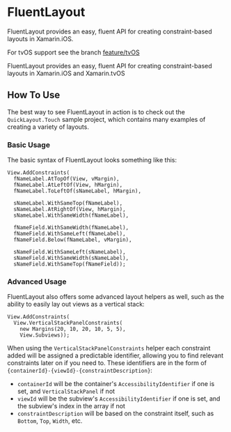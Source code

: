 # FluentLayout

FluentLayout provides an easy, fluent API for creating constraint-based layouts in Xamarin.iOS.

For tvOS support see the branch [feature/tvOS](https://github.com/rogerwcpt/Cirrious.FluentLayout/tree/feature/tvOS)

FluentLayout provides an easy, fluent API for creating constraint-based layouts in Xamarin.iOS and Xamarin.tvOS

## How To Use

The best way to see FluentLayout in action is to check out the `QuickLayout.Touch` sample project, which contains many examples of creating a variety of layouts.

### Basic Usage

The basic syntax of FluentLayout looks something like this:

```
View.AddConstraints(
  fNameLabel.AtTopOf(View, vMargin),
  fNameLabel.AtLeftOf(View, hMargin),
  fNameLabel.ToLeftOf(sNameLabel, hMargin),

  sNameLabel.WithSameTop(fNameLabel),
  sNameLabel.AtRightOf(View, hMargin),
  sNameLabel.WithSameWidth(fNameLabel),

  fNameField.WithSameWidth(fNameLabel),
  fNameField.WithSameLeft(fNameLabel),
  fNameField.Below(fNameLabel, vMargin),

  sNameField.WithSameLeft(sNameLabel),
  sNameField.WithSameWidth(sNameLabel),
  sNameField.WithSameTop(fNameField));
```

### Advanced Usage

FluentLayout also offers some advanced layout helpers as well, such as the ability to easily lay out views as a vertical stack:

```
View.AddConstraints(
  View.VerticalStackPanelConstraints(
    new Margins(20, 10, 20, 10, 5, 5),                                              
    View.Subviews));
```

When using the `VerticalStackPanelConstraints` helper each constraint added will be assigned a predictable identifier, allowing you to find relevant constraints later on if you need to. These identifiers are in the form of `{containerId}-{viewId}-{constraintDescription}`:

- `containerId` will be the container's `AccessibilityIdentifier` if one is set, and `VerticalStackPanel` if not
- `viewId` will be the subview's `AccessibilityIdentifier` if one is set, and the subview's index in the array if not
- `constraintDescription` will be based on the constraint itself, such as `Bottom`, `Top`, `Width`, etc.